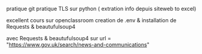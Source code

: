 pratique git
pratique TLS sur python ( extration info depuis siteweb to excel)

excellent cours sur openclassroom
creation de .env & installation de Requests & beautufulsoup4

avec Requests & beautufulsoup4 sur
                             url = "https://www.gov.uk/search/news-and-communications"